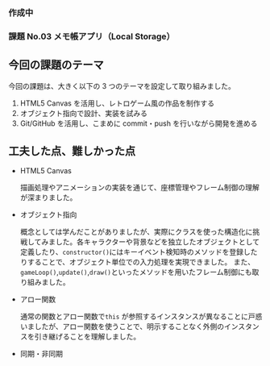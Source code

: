 ### 作成中

### 課題 No.03 メモ帳アプリ（Local Storage）

## 今回の課題のテーマ

今回の課題は、大きく以下の 3 つのテーマを設定して取り組みました。

1. HTML5 Canvas を活用し、レトロゲーム風の作品を制作する
2. オブジェクト指向で設計、実装を試みる
3. Git/GitHub を活用し、こまめに commit・push を行いながら開発を進める

## 工夫した点、難しかった点

- HTML5 Canvas

  描画処理やアニメーションの実装を通じて、座標管理やフレーム制御の理解が深まりました。

- オブジェクト指向

  概念としては学んだことがありましたが、実際にクラスを使った構造化に挑戦してみました。各キャラクターや背景などを独立したオブジェクトとして定義したり、`constructor()`にはキーイベント検知時のメソッドを登録したりすることで、オブジェクト単位での入力処理を実現できました。
  また、`gameLoop()`,`update()`,`draw()`といったメソッドを用いたフレーム制御にも取り組みました。

- アロー関数

  通常の関数とアロー関数で`this` が参照するインスタンスが異なることに戸惑いましたが、アロー関数を使うことで、明示することなく外側のインスタンスを引き継げることを理解しました。

- 同期・非同期
